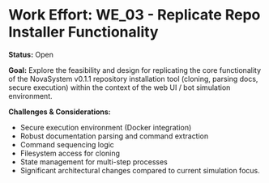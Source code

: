 # Work Effort: WE_03 - Replicate Repo Installer Functionality

**Status:** Open

**Goal:** Explore the feasibility and design for replicating the core functionality of the NovaSystem v0.1.1 repository installation tool (cloning, parsing docs, secure execution) within the context of the web UI / bot simulation environment.

**Challenges & Considerations:**
- Secure execution environment (Docker integration)
- Robust documentation parsing and command extraction
- Command sequencing logic
- Filesystem access for cloning
- State management for multi-step processes
- Significant architectural changes compared to current simulation focus.